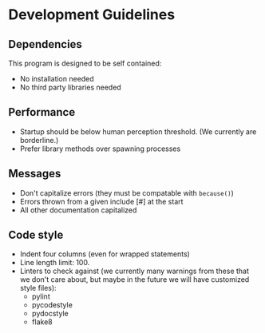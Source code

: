 # Development Guidelines

## Dependencies

This program is designed to be self contained:
 - No installation needed
 - No third party libraries needed

## Performance

 - Startup should be below human perception threshold.  (We currently are
   borderline.)
 - Prefer library methods over spawning processes

## Messages

 - Don't capitalize errors (they must be compatable with `because()`)
 - Errors thrown from a given <line> include [#<line>] at the start
 - All other documentation capitalized

## Code style
 - Indent four columns (even for wrapped statements)
 - Line length limit: 100.
 - Linters to check against (we currently many warnings from these that we
   don't care about, but maybe in the future we will have customized style
   files):
   + pylint
   + pycodestyle
   + pydocstyle
   + flake8
